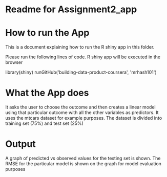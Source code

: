 Readme for Assignment2_app
========================================================

How to run the App
======================
This is a document explaining how to run the R shiny app in this folder. 



Please run the following lines of code. R shiny app will be executed in the browser

library(shiny)
runGitHub('building-data-product-coursera', 'mrhash101')


What the App does
====================

It asks the user to choose the outcome and then creates a linear model using that particular outcome with all the other variables as predictors. It uses the mtcars dataset for example purposes. The dataset is divided into training set (75%) and test set (25%)


Output
===========

A graph of predicted vs observed values for the testing set is shown. The RMSE for the particular model is shown on the graph for model evaluation purposes
